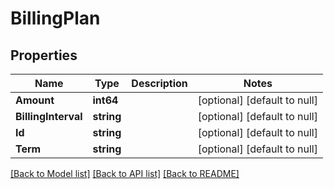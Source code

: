 # BillingPlan

## Properties
Name | Type | Description | Notes
------------ | ------------- | ------------- | -------------
**Amount** | **int64** |  | [optional] [default to null]
**BillingInterval** | **string** |  | [optional] [default to null]
**Id** | **string** |  | [optional] [default to null]
**Term** | **string** |  | [optional] [default to null]

[[Back to Model list]](../README.md#documentation-for-models) [[Back to API list]](../README.md#documentation-for-api-endpoints) [[Back to README]](../README.md)


